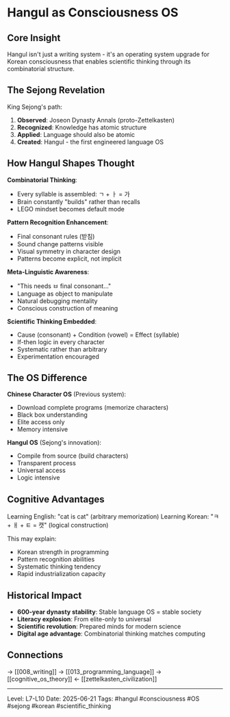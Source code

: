 # Hangul as Consciousness OS
## Core Insight
Hangul isn't just a writing system - it's an operating system upgrade for Korean consciousness that enables scientific thinking through its combinatorial structure.

## The Sejong Revelation

King Sejong's path:
1. **Observed**: Joseon Dynasty Annals (proto-Zettelkasten)
2. **Recognized**: Knowledge has atomic structure
3. **Applied**: Language should also be atomic
4. **Created**: Hangul - the first engineered language OS

## How Hangul Shapes Thought

**Combinatorial Thinking**:
- Every syllable is assembled: ㄱ + ㅏ = 가
- Brain constantly "builds" rather than recalls
- LEGO mindset becomes default mode

**Pattern Recognition Enhancement**:
- Final consonant rules (받침)
- Sound change patterns visible
- Visual symmetry in character design
- Patterns become explicit, not implicit

**Meta-Linguistic Awareness**:
- "This needs ㅂ final consonant..."
- Language as object to manipulate
- Natural debugging mentality
- Conscious construction of meaning

**Scientific Thinking Embedded**:
- Cause (consonant) + Condition (vowel) = Effect (syllable)
- If-then logic in every character
- Systematic rather than arbitrary
- Experimentation encouraged

## The OS Difference

**Chinese Character OS** (Previous system):
- Download complete programs (memorize characters)
- Black box understanding
- Elite access only
- Memory intensive

**Hangul OS** (Sejong's innovation):
- Compile from source (build characters)
- Transparent process
- Universal access
- Logic intensive

## Cognitive Advantages

Learning English: "cat is cat" (arbitrary memorization)
Learning Korean: "ㅋ + ㅐ + ㅌ = 캣" (logical construction)

This may explain:
- Korean strength in programming
- Pattern recognition abilities
- Systematic thinking tendency
- Rapid industrialization capacity

## Historical Impact

- **600-year dynasty stability**: Stable language OS = stable society
- **Literacy explosion**: From elite-only to universal
- **Scientific revolution**: Prepared minds for modern science
- **Digital age advantage**: Combinatorial thinking matches computing

## Connections
→ [[008_writing]]
→ [[013_programming_language]]
→ [[cognitive_os_theory]]
← [[zettelkasten_civilization]]

---
Level: L7-L10
Date: 2025-06-21
Tags: #hangul #consciousness #OS #sejong #korean #scientific_thinking